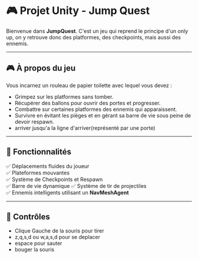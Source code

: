 # 🎮 Projet Unity - Jump Quest

Bienvenue dans **JumpQuest**. C'est un jeu qui reprend le principe d'un only up, on y retrouve donc des platformes, des checkpoints, mais aussi des ennemis.

---

## 🎮 **À propos du jeu**
Vous incarnez un rouleau de papier toilette avec lequel vous devez :
- Grimpez sur les platformes sans tomber.
- Récupérer des ballons pour ouvrir des portes et progresser.
- Combattre sur certaines platformes des ennemis qui apparaissent.
- Survivre en évitant les pièges et en gérant sa barre de vie sous peine de devoir respawn.
- arriver jusqu'a la ligne d'arriver(représenté par une porte)

---

## 🚀 **Fonctionnalités**
✅ Déplacements fluides du joueur  
✅ Plateformes mouvantes  
✅ Système de Checkpoints et Respawn  
✅ Barre de vie dynamique
✅ Système de tir de projectiles  
✅ Ennemis intelligents utilisant un **NavMeshAgent**

---

## 🚀 **Contrôles**
- Clique Gauche de la souris pour tirer
- z,q,s,d ou w,a,s,d pour se deplacer
- espace pour sauter
- bouger la souris
